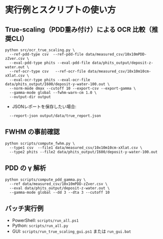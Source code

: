 ﻿# 実行例とスクリプトの使い方

## True-scaling（PDD重み付け）による OCR 比較（推奨CLI）
```
python src/ocr_true_scaling.py \
  --ref-pdd-type csv  --ref-pdd-file data/measured_csv/10x10mPDD-zZver.csv \
  --eval-pdd-type phits --eval-pdd-file data/phits_output/deposit-z-water.out \
  --ref-ocr-type csv   --ref-ocr-file data/measured_csv/10x10m10cm-xXlat.csv \
  --eval-ocr-type phits --eval-ocr-file data/phits_output/I600/deposit-y-water-100.out \
  --norm-mode dmax --cutoff 10 --export-csv --export-gamma \
  --gamma-mode global --fwhm-warn-cm 1.0 \
  --output-dir output
```

- JSONレポートを保存したい場合:
```
  --report-json output/data/true_report.json
```

## FWHM の事前確認
```
python scripts/compute_fwhm.py \
  --type1 csv  --file1 data/measured_csv/10x10m10cm-xXlat.csv \
  --type2 phits --file2 data/phits_output/I600/deposit-y-water-100.out
```

## PDD の γ 解析
```
python scripts/compute_pdd_gamma.py \
  --ref data/measured_csv/10x10mPDD-zZver.csv \
  --eval data/phits_output/deposit-z-water.out \
  --gamma-mode global --dd 3 --dta 3 --cutoff 10
```

## バッチ実行例
- PowerShell: `scripts/run_all.ps1`
- Python: `scripts/run_all.py`
- GUI: `scripts/run_true_scaling_gui.ps1` または `run_gui.bat`
